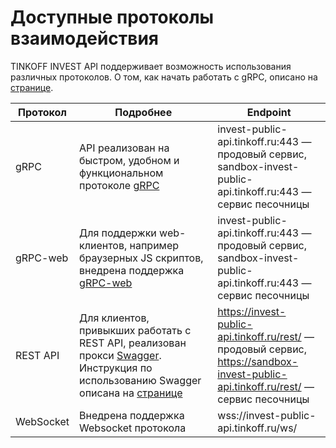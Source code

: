 # Доступные протоколы взаимодействия

TINKOFF INVEST API поддерживает возможность использования различных протоколов.
О том, как начать работать с gRPC, описано на [странице](/investAPI/grpc/).

| Протокол | Подробнее| Endpoint |
|----------|----------|----------|
| gRPC   | API реализован на быстром, удобном и функциональном протоколе [gRPC](https://grpc.io/docs/) | invest-public-api.tinkoff.ru:443 — продовый сервис,</br>sandbox-invest-public-api.tinkoff.ru:443 — сервис песочницы |
| gRPC-web   | Для поддержки web-клиентов, например браузерных JS скриптов, внедрена поддержка [gRPC-web](https://grpc.io/docs/platforms/web/basics/)  | invest-public-api.tinkoff.ru:443 — продовый сервис,</br>sandbox-invest-public-api.tinkoff.ru:443 — сервис песочницы |
| REST API   | Для клиентов, привыкших работать с REST API, реализован прокси [Swagger](https://russianinvestments.github.io/investAPI/swagger-ui/). Инструкция по использованию Swagger описана на [странице](/investAPI/swagger/)| https://invest-public-api.tinkoff.ru/rest/ — продовый сервис, </br>https://sandbox-invest-public-api.tinkoff.ru/rest/ — сервис песочницы
| WebSocket   |Внедрена поддержка Websocket протокола  | wss://invest-public-api.tinkoff.ru/ws/ |
